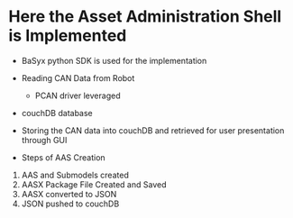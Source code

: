 # Here the Asset Administration Shell is Implemented
* BaSyx python SDK is used for the implementation
* Reading CAN Data from Robot
  * PCAN driver leveraged
* couchDB database
* Storing the CAN data into couchDB and retrieved for user presentation through GUI

* Steps of AAS Creation
1. AAS and Submodels created
1. AASX Package File Created and Saved
1. AASX converted to JSON
1. JSON pushed to couchDB

